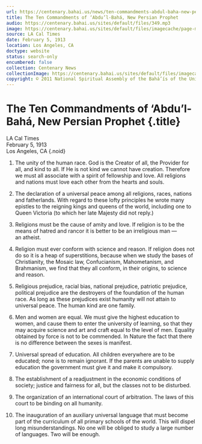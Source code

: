 ```yaml
---
url: https://centenary.bahai.us/news/ten-commandments-abdul-baha-new-persian-prophet
title: The Ten Commandments of ‘Abdu’l-Bahá, New Persian Prophet
audio: https://centenary.bahai.us/sites/default/files/349.mp3
image: https://centenary.bahai.us/sites/default/files/imagecache/page-main-image/images/press_clippings/02-05-1913%20LA%20Cal%20Times%20The%20Ten%20Commandments%20of%20Abdul%20Baha.png
source: LA Cal Times
date: February 5, 1913
location: Los Angeles, CA
doctype: website
status: search-only
encumbered: false
collection: Centenary News
collectionImage: https://centenary.bahai.us/sites/default/files/imagecache/theme-image/main_image/abdulbaha-overview-small_0.jpg
copyright: © 2011 National Spiritual Assembly of the Bahá’ís of the United States
---
```



# The Ten Commandments of ‘Abdu’l-Bahá, New Persian Prophet {.title}

LA Cal Times  
February 5, 1913  
Los Angeles, CA
{.noid}  



1.  The unity of the human race. God is the Creator of all, the Provider for all, and kind to all. If He is not kind we cannot have creation. Therefore we must all associate with a spirit of fellowship and love. All religions and nations must love each other from the hearts and souls.
    
2.  The declaration of a universal peace among all religions, races, nations and fatherlands. With regard to these lofty principles he wrote many epistles to the reigning kings and queens of the world, including one to Queen Victoria (to which her late Majesty did not reply.)
    
3.  Religions must be the cause of amity and love. If religion is to be the means of hatred and rancor it is better to be an irreligious man — an atheist.
    
4.  Religion must ever conform with science and reason. If religion does not do so it is a heap of superstitions, because when we study the bases of Christianity, the Mosaic law, Confucianism, Mahometanism, and Brahmanism, we find that they all conform, in their origins, to science and reason.
    
5.  Religious prejudice, racial bias, national prejudice, patriotic prejudice, political prejudice are the destroyers of the foundation of the human race. As long as these prejudices exist humanity will not attain to universal peace. The human kind are one family.
    
6.  Men and women are equal. We must give the highest education to women, and cause them to enter the university of learning, so that they may acquire science and art and craft equal to the level of men. Equality obtained by force is not to be commended. In Nature the fact that there is no difference between the sexes is manifest.
    
7.  Universal spread of education. All children everywhere are to be educated; none is to remain ignorant. If the parents are unable to supply education the government must give it and make it compulsory.
    
8.  The establishment of a readjustment in the economic conditions of society; justice and fairness for all, but the classes not to be disturbed.
    
9.  The organization of an international court of arbitration. The laws of this court to be binding on all humanity.
    
10.  The inauguration of an auxiliary universal language that must become part of the curriculum of all primary schools of the world. This will dispel long misunderstandings. No one will be obliged to study a large number of languages. Two will be enough.